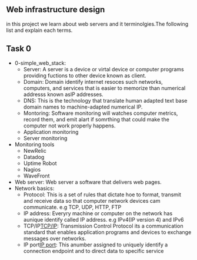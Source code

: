 Web infrastructure design
-------------------------
in this project we learn about web servers and it terminolgies.The following list and explain each terms.

Task 0
------
- 0-simple_web_stack: 
	- Server: A server is a device or virtal device or computer programs providing fuctions to other device known as client.
	- Domain: Domain identify internet resoces such networks, computers, and services that is easier to memorize than numerical addresss known asIP addresses.
	- DNS: This is the technology that translate human adapted text base domain names to machine-adapted numerical IP.
	- Montoring: Software monitoring will watches computer metrics, record them, and emit alart if somrthing that could make the computer not work properly happens.
	- Application monitoring
	- Server monitoring
- Monitoring tools
	- NewRelic
	- Datadog
	- Uptime Robot
	- Nagios
	- WaveFront
- Web server: Web server a software that delivers web pages.
- Network basics:
	- Protocol: This is a set of rules that dictate hoe to format, transmit and receive data so that computer network devices cam communicate. e.g TCP, UDP, HTTP, FTP 
	- IP address: Everyry machine or computer on the network has aunique identify  called IP address. e.g IPv4(IP version 4) and IPv6
	- TCP/IP[TCP/IP](https://images.app.goo.gl/M1eSjHbd6XvX919u7): Transmission Control Protocol its a communication standard that enables application programs and devices to exchange messages over networks.
	- IP port[IP port](https://images.app.goo.gl/PUHYxvgmY99obavq8): This anumber assigned to uniquely identify a connection endpoint and to direct data to specific service
